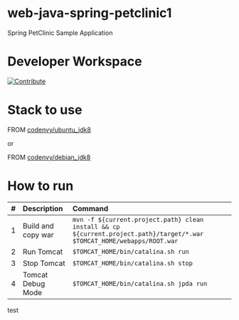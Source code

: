 # web-java-spring-petclinic1

Spring PetClinic Sample Application

# Developer Workspace
[![Contribute](http://beta.codenvy.com/factory/resources/codenvy-contribute.svg)](http://beta.codenvy.com/f?id=r6p0l1sfnwm99k94)

# Stack to use

FROM [codenvy/ubuntu_jdk8](https://hub.docker.com/r/codenvy/ubuntu_jdk8/)

or


FROM [codenvy/debian_jdk8](https://hub.docker.com/r/codenvy/debian_jdk8/)

# How to run

| #       | Description           | Command  |
| :------------- |:-------------| :-----|
| 1      | Build and copy war | `mvn -f ${current.project.path} clean install && cp ${current.project.path}/target/*.war $TOMCAT_HOME/webapps/ROOT.war` |
| 2      | Run Tomcat      |   `$TOMCAT_HOME/bin/catalina.sh run` |
| 3 | Stop Tomcat      |    `$TOMCAT_HOME/bin/catalina.sh stop` |
| 4 | Tomcat Debug Mode      |    `$TOMCAT_HOME/bin/catalina.sh jpda run` |

test

